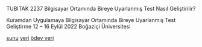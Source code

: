 
TUBITAK 2237
Bilgisayar Ortamında Bireye Uyarlanmış Test Nasıl Geliştirilir? 

Kuramdan Uygulamaya Bilgisayar Ortamında Bireye Uyarlanmış Test Geliştirme
12 – 16 Eylül 2022
Boğaziçi Üniversitesi

[sunu](https://atalay-k.github.io/mirt_k/)
[veri](https://raw.githubusercontent.com/atalay-k/mirt_k/main/dichotomous.csv)
[ödev veri](https://raw.githubusercontent.com/atalay-k/mirt_k/main/veri.csv/)
